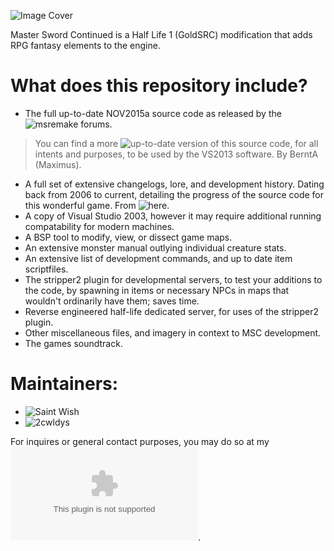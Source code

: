 ![Image Cover](https://github.com/2cwldys/MSC-Source/images/logo.png)

Master Sword Continued is a Half Life 1 (GoldSRC) modification that adds RPG fantasy elements to the engine.

# What does this repository include?
- The full up-to-date NOV2015a source code as released by the ![msremake](https://msremake.com/) forums.
> You can find a more ![up-to-date version](https://github.com/BerntA/MasterSwordClassic) of this source code, for all intents and purposes, to be used by the VS2013 software. By BerntA (Maximus).
- A full set of extensive changelogs, lore, and development history. Dating back from 2006 to current, detailing the progress of the source code for this wonderful game. From ![here](https://msremake.com/).
- A copy of Visual Studio 2003, however it may require additional running compatability for modern machines.
- A BSP tool to modify, view, or dissect game maps.
- An extensive monster manual outlying individual creature stats.
- An extensive list of development commands, and up to date item scriptfiles.
- The stripper2 plugin for developmental servers, to test your additions to the code, by spawning in items or necessary NPCs in maps that wouldn't ordinarily have them; saves time.
- Reverse engineered half-life dedicated server, for uses of the stripper2 plugin.
- Other miscellaneous files, and imagery in context to MSC development.
- The games soundtrack.

# Maintainers:
- ![Saint Wish](https://github.com/SaintWish)
- ![2cwldys](https://github.com/2cwldys)

For inquires or general contact purposes, you may do so at my ![personal email](sdpayne113@gmail.com).